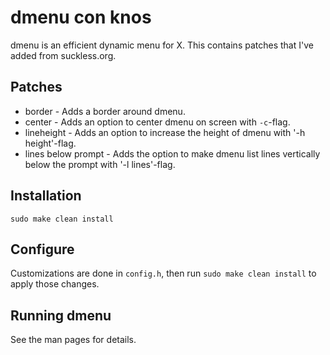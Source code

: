 # dmenu con knos
dmenu is an efficient dynamic menu for X. This contains patches that I've added from suckless.org.

## Patches
* border - Adds a border around dmenu.
* center - Adds an option to center dmenu on screen with `-c`-flag.
* lineheight - Adds an option to increase the height of dmenu with '-h height'-flag.
* lines below prompt - Adds the option to make dmenu list lines vertically below the prompt with '-l lines'-flag.

## Installation
```
sudo make clean install
```

## Configure
Customizations are done in `config.h`, then run `sudo make clean install` to apply those changes.

## Running dmenu
See the man pages for details.
